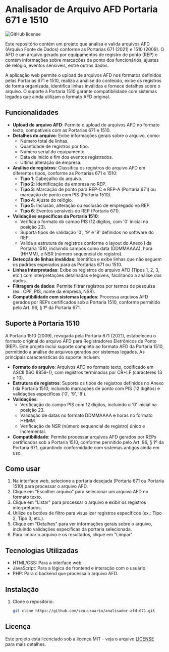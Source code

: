 # Analisador de Arquivo AFD Portaria 671 e 1510

![GitHub license](https://img.shields.io/badge/license-MIT-blue.svg)

Este repositório contém um projeto que analisa e valida arquivos AFD (Arquivo Fonte de Dados) conforme as Portarias 671 (2021) e 1510 (2009). O AFD é um arquivo gerado por equipamentos de registro de ponto (REP) e contém informações sobre marcações de ponto dos funcionários, ajustes de relógio, eventos sensíveis, entre outros dados.

A aplicação web permite o upload de arquivos AFD nos formatos definidos pelas Portarias 671 e 1510, realiza a análise do conteúdo, exibe os registros de forma organizada, identifica linhas inválidas e fornece detalhes sobre o arquivo. O suporte à Portaria 1510 garante compatibilidade com sistemas legados que ainda utilizam o formato AFD original.

## Funcionalidades

- **Upload de arquivo AFD**: Permite o upload de arquivos AFD no formato texto, compatíveis com as Portarias 671 e 1510.
- **Detalhes do arquivo**: Exibe informações gerais sobre o arquivo, como:
  - Número total de linhas.
  - Quantidade de registros por tipo.
  - Número serial do equipamento.
  - Data de início e fim dos eventos registrados.
  - Última alteração de empresa.
- **Análise de registros**: Classifica os registros do arquivo AFD em diferentes tipos, conforme as Portarias 671 e 1510:
  - **Tipo 1**: Cabeçalho do arquivo.
  - **Tipo 2**: Identificação da empresa no REP.
  - **Tipo 3**: Marcação de ponto para REP-C e REP-A (Portaria 671) ou marcação de ponto com PIS (Portaria 1510).
  - **Tipo 4**: Ajuste do relógio.
  - **Tipo 5**: Inclusão, alteração ou exclusão de empregado no REP.
  - **Tipo 6**: Eventos sensíveis do REP (Portaria 671).
- **Validações específicas da Portaria 1510**:
  - Verifica o formato do campo PIS (12 dígitos, com '0' inicial na posição 23).[](https://centraldeatendimento.totvs.com/hc/pt-br/articles/21892016897047-RH-RM-PTO-Layout-AFD-portaria-1510-adaptado-para-portaria-671)
  - Suporta tipos de validação '0', '9' e '8' definidos no software do REP.[](https://centraldeatendimento.totvs.com/hc/pt-br/articles/21892016897047-RH-RM-PTO-Layout-AFD-portaria-1510-adaptado-para-portaria-671)
  - Valida a estrutura de registros conforme o layout do Anexo I da Portaria 1510, incluindo campos como data (DDMMAAAA), hora (HHMM), e NSR (número sequencial de registro).[](https://centraldeatendimento.totvs.com/hc/pt-br/articles/360016819371-MP-PON-Descri%25C3%25A7%25C3%25A3o-dos-campos-no-leiaute-do-arquivo-AFD-Arquivo-de-Fonte-de-Dados-conforme-Portaria-1510-2009)
- **Detecção de linhas inválidas**: Identifica e exibe linhas que não seguem os padrões esperados para as Portarias 671 ou 1510.
- **Linhas Interpretadas**: Exibe os registros do arquivo AFD (Tipos 1, 2, 3, etc.) com interpretações detalhadas e legíveis, facilitando a análise dos dados.
- **Filtragem de dados**: Permite filtrar registros por termos de pesquisa (ex.: CPF, PIS, nome da empresa, NSR).
- **Compatibilidade com sistemas legados**: Processa arquivos AFD gerados por REPs certificados sob a Portaria 1510, conforme permitido pelo Art. 96, § 1º da Portaria 671.[](https://pontoonlinetech.com.br/portaria-671-perguntas-e-respostas/)

## Suporte à Portaria 1510

A Portaria 1510 (2009), revogada pela Portaria 671 (2021), estabeleceu o formato original do arquivo AFD para Registradores Eletrônicos de Ponto (REP). Este projeto inclui suporte completo ao formato AFD da Portaria 1510, permitindo a análise de arquivos gerados por sistemas legados. As principais características do suporte incluem:

- **Formato do arquivo**: Arquivos AFD no formato texto, codificado em ASCII (ISO 8859-1), com registros terminados por CR+LF (caracteres 13 e 10).[](https://www.pontotel.com.br/portaria-1510/)
- **Estrutura de registros**: Suporta os tipos de registros definidos no Anexo I da Portaria 1510, incluindo marcações de ponto com PIS (12 dígitos) e validações específicas ('0', '9', '8').[](https://centraldeatendimento.totvs.com/hc/pt-br/articles/21892016897047-RH-RM-PTO-Layout-AFD-portaria-1510-adaptado-para-portaria-671)
- **Validações**:
  - Verificação do campo PIS com 12 dígitos, incluindo o '0' inicial na posição 23.[](https://centraldeatendimento.totvs.com/hc/pt-br/articles/21892016897047-RH-RM-PTO-Layout-AFD-portaria-1510-adaptado-para-portaria-671)
  - Validação de datas no formato DDMMAAAA e horas no formato HHMM.[](https://centraldeatendimento.totvs.com/hc/pt-br/articles/360016819371-MP-PON-Descri%25C3%25A7%25C3%25A3o-dos-campos-no-leiaute-do-arquivo-AFD-Arquivo-de-Fonte-de-Dados-conforme-Portaria-1510-2009)
  - Verificação de NSR (número sequencial de registro) único e incremental.[](https://centraldeatendimento.totvs.com/hc/pt-br/articles/360016819371-MP-PON-Descri%25C3%25A7%25C3%25A3o-dos-campos-no-leiaute-do-arquivo-AFD-Arquivo-de-Fonte-de-Dados-conforme-Portaria-1510-2009)
- **Compatibilidade**: Permite processar arquivos AFD gerados por REPs certificados sob a Portaria 1510, conforme permitido pelo Art. 96, § 1º da Portaria 671, garantindo conformidade com sistemas antigos ainda em uso.[](https://pontoonlinetech.com.br/portaria-671-perguntas-e-respostas/)

## Como usar

1. Na interface web, selecione a portaria desejada (Portaria 671 ou Portaria 1510) para processar o arquivo AFD.
2. Clique em "Escolher arquivo" para selecionar um arquivo AFD no formato texto.
3. Clique em "Listar" para processar o arquivo e exibir os registros interpretados.
4. Utilize os botões de filtro para visualizar registros específicos (ex.: Tipo 2, Tipo 3, etc.).
5. Clique em "Detalhes" para ver informações gerais sobre o arquivo, incluindo validações específicas da portaria selecionada.
6. Para limpar o arquivo e os resultados, clique em "Limpar".

## Tecnologias Utilizadas

- HTML/CSS: Para a interface web.
- JavaScript: Para a lógica de frontend e interação com o usuário.
- PHP: Para o backend que processa o arquivo AFD.

## Instalação

1. Clone o repositório:
   ```bash
   git clone https://github.com/seu-usuario/analisador-afd-671.git
   ```

## Licença

Este projeto está licenciado sob a licença MIT - veja o arquivo [LICENSE](LICENSE) para mais detalhes.
